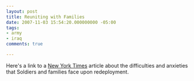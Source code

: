 ```yaml
---
layout: post
title: Reuniting with Families
date: 2007-11-03 15:54:20.000000000 -05:00
tags:
- army
- iraq 
comments: true

---
```

<p>Here's a link to a <a href="http://www.nytimes.com/2007/11/03/nyregion/03return.html?_r=1&amp;th&amp;emc=th&amp;oref=slogin">New York Times</a> article about the difficulties and anxieties that Soldiers and families face upon redeployment.</p>
